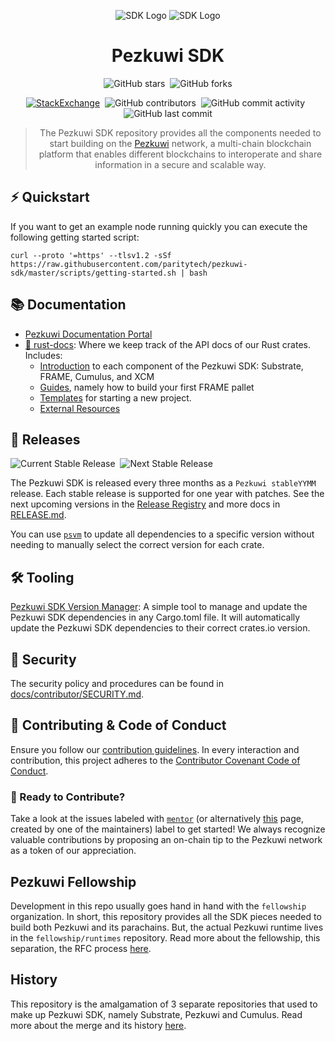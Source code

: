 <div align="center">

![SDK Logo](./docs/images/Pezkuwi_Logo_Horizontal_Pink_White.png#gh-dark-mode-only)
![SDK Logo](./docs/images/Pezkuwi_Logo_Horizontal_Pink_Black.png#gh-light-mode-only)

# Pezkuwi SDK

![GitHub stars](https://img.shields.io/github/stars/paritytech/pezkuwi-sdk)&nbsp;&nbsp;![GitHub
forks](https://img.shields.io/github/forks/paritytech/pezkuwi-sdk)

<!-- markdownlint-disable-next-line MD013 -->
[![StackExchange](https://img.shields.io/badge/StackExchange-Community%20&%20Support-222222?logo=stackexchange)](https://substrate.stackexchange.com/)&nbsp;&nbsp;![GitHub contributors](https://img.shields.io/github/contributors/paritytech/pezkuwi-sdk)&nbsp;&nbsp;![GitHub commit activity](https://img.shields.io/github/commit-activity/m/paritytech/pezkuwi-sdk)&nbsp;&nbsp;![GitHub last commit](https://img.shields.io/github/last-commit/paritytech/pezkuwi-sdk)

> The Pezkuwi SDK repository provides all the components needed to start building on the
> [Pezkuwi](https://pezkuwi.com/) network, a multi-chain blockchain platform that enables
> different blockchains to interoperate and share information in a secure and scalable way.

</div>

## ⚡ Quickstart
If you want to get an example node running quickly you can execute the following getting started script:

```
curl --proto '=https' --tlsv1.2 -sSf https://raw.githubusercontent.com/paritytech/pezkuwi-sdk/master/scripts/getting-started.sh | bash
```

## 📚 Documentation

* [Pezkuwi Documentation Portal](https://docs.pezkuwi.com)
* [🦀 rust-docs](https://paritytech.github.io/pezkuwi-sdk/master/pezkuwi_sdk_docs/index.html): Where we keep track of
the API docs of our Rust crates. Includes:
  * [Introduction](https://paritytech.github.io/pezkuwi-sdk/master/pezkuwi_sdk_docs/pezkuwi_sdk/index.html)
	to each component of the Pezkuwi SDK: Substrate, FRAME, Cumulus, and XCM
  * [Guides](https://paritytech.github.io/pezkuwi-sdk/master/pezkuwi_sdk_docs/guides/index.html),
	namely how to build your first FRAME pallet
  * [Templates](https://paritytech.github.io/pezkuwi-sdk/master/pezkuwi_sdk_docs/pezkuwi_sdk/templates/index.html)
    for starting a new project.
  * [External Resources](https://paritytech.github.io/pezkuwi-sdk/master/pezkuwi_sdk_docs/external_resources/index.html)

## 🚀 Releases

<!-- markdownlint-disable-next-line MD013 -->
![Current Stable Release](https://raw.githubusercontent.com/paritytech/release-registry/main/badges/pezkuwi-sdk-latest.svg)&nbsp;&nbsp;![Next Stable Release](https://raw.githubusercontent.com/paritytech/release-registry/main/badges/pezkuwi-sdk-next.svg)

The Pezkuwi SDK is released every three months as a `Pezkuwi stableYYMM` release. Each stable release is supported for
one year with patches. See the next upcoming versions in the [Release
Registry](https://github.com/paritytech/release-registry/) and more docs in [RELEASE.md](./docs/RELEASE.md).

You can use [`psvm`](https://github.com/paritytech/psvm) to update all dependencies to a specific
version without needing to manually select the correct version for each crate.

## 🛠️ Tooling

[Pezkuwi SDK Version Manager](https://github.com/paritytech/psvm):
A simple tool to manage and update the Pezkuwi SDK dependencies in any Cargo.toml file.
It will automatically update the Pezkuwi SDK dependencies to their correct crates.io version.

## 🔐 Security

The security policy and procedures can be found in
[docs/contributor/SECURITY.md](./docs/contributor/SECURITY.md).

## 🤍 Contributing & Code of Conduct

Ensure you follow our [contribution guidelines](./docs/contributor/CONTRIBUTING.md). In every
interaction and contribution, this project adheres to the [Contributor Covenant Code of
Conduct](./docs/contributor/CODE_OF_CONDUCT.md).

### 👾 Ready to Contribute?

Take a look at the issues labeled with [`mentor`](https://github.com/paritytech/polkadot-sdk/labels/C1-mentor)
(or alternatively [this](https://mentor.tasty.limo/) page, created by one of the maintainers) label to get started!
We always recognize valuable contributions by proposing an on-chain tip to the Pezkuwi network as a token of our
appreciation.

## Pezkuwi Fellowship

Development in this repo usually goes hand in hand with the `fellowship` organization. In short,
this repository provides all the SDK pieces needed to build both Pezkuwi and its parachains. But,
the actual Pezkuwi runtime lives in the `fellowship/runtimes` repository. Read more about the
fellowship, this separation, the RFC process
[here](https://pezkuwi-fellows.github.io/dashboard/).

## History

This repository is the amalgamation of 3 separate repositories that used to make up Pezkuwi SDK,
namely Substrate, Pezkuwi and Cumulus. Read more about the merge and its history
[here](https://pezkuwi-public.notion.site/Pezkuwi-SDK-FAQ-fbc4cecc2c46443fb37b9eeec2f0d85f).
